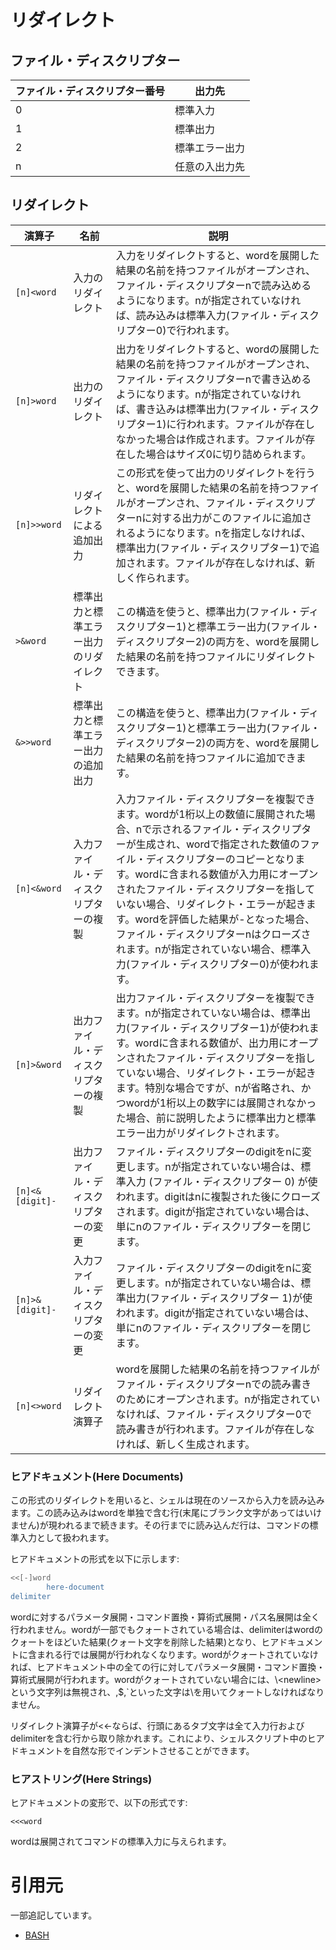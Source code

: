 # リダイレクト

## ファイル・ディスクリプター

|ファイル・ディスクリプター番号|出力先|
|---|---|
|0|標準入力|
|1|標準出力|
|2|標準エラー出力|
|n|任意の入出力先|

## リダイレクト

|演算子|名前|説明|
|---|---|---|
|`[n]<word`|入力のリダイレクト|入力をリダイレクトすると、wordを展開した結果の名前を持つファイルがオープンされ、ファイル・ディスクリプターnで読み込めるようになります。nが指定されていなければ、読み込みは標準入力(ファイル・ディスクリプター0)で行われます。|
|`[n]>word`|出力のリダイレクト|出力をリダイレクトすると、wordの展開した結果の名前を持つファイルがオープンされ、ファイル・ディスクリプターnで書き込めるようになります。nが指定されていなければ、書き込みは標準出力(ファイル・ディスクリプター1)に行われます。ファイルが存在しなかった場合は作成されます。ファイルが存在した場合はサイズ0に切り詰められます。|
|`[n]>>word`|リダイレクトによる追加出力|この形式を使って出力のリダイレクトを行うと、wordを展開した結果の名前を持つファイルがオープンされ、ファイル・ディスクリプターnに対する出力がこのファイルに追加されるようになります。nを指定しなければ、標準出力(ファイル・ディスクリプター1)で追加されます。ファイルが存在しなければ、新しく作られます。|
|`>&word`|標準出力と標準エラー出力のリダイレクト|この構造を使うと、標準出力(ファイル・ディスクリプター1)と標準エラー出力(ファイル・ディスクリプター2)の両方を、wordを展開した結果の名前を持つファイルにリダイレクトできます。|
|`&>>word`|標準出力と標準エラー出力の追加出力|この構造を使うと、標準出力(ファイル・ディスクリプター1)と標準エラー出力(ファイル・ディスクリプター2)の両方を、wordを展開した結果の名前を持つファイルに追加できます。|
|`[n]<&word`|入力ファイル・ディスクリプターの複製|入力ファイル・ディスクリプターを複製できます。wordが1桁以上の数値に展開された場合、nで示されるファイル・ディスクリプターが生成され、wordで指定された数値のファイル・ディスクリプターのコピーとなります。wordに含まれる数値が入力用にオープンされたファイル・ディスクリプターを指していない場合、リダイレクト・エラーが起きます。wordを評価した結果が-となった場合、ファイル・ディスクリプターnはクローズされます。nが指定されていない場合、標準入力(ファイル・ディスクリプター0)が使われます。|
|`[n]>&word`|出力ファイル・ディスクリプターの複製|出力ファイル・ディスクリプターを複製できます。nが指定されていない場合は、標準出力(ファイル・ディスクリプター1)が使われます。wordに含まれる数値が、出力用にオープンされたファイル・ディスクリプターを指していない場合、リダイレクト・エラーが起きます。特別な場合ですが、nが省略され、かつwordが1桁以上の数字には展開されなかった場合、前に説明したように標準出力と標準エラー出力がリダイレクトされます。|
|`[n]<&[digit]-`|出力ファイル・ディスクリプターの変更|ファイル・ディスクリプターのdigitをnに変更します。nが指定されていない場合は、標準入力 (ファイル・ディスクリプター 0) が使われます。digitはnに複製された後にクローズされます。digitが指定されていない場合は、単にnのファイル・ディスクリプターを閉じます。|
|`[n]>&[digit]-`|入力ファイル・ディスクリプターの変更|ファイル・ディスクリプターのdigitをnに変更します。nが指定されていない場合は、標準出力(ファイル・ディスクリプター 1)が使われます。digitが指定されていない場合は、単にnのファイル・ディスクリプターを閉じます。|
|`[n]<>word`|リダイレクト演算子|wordを展開した結果の名前を持つファイルがファイル・ディスクリプターnでの読み書きのためにオープンされます。nが指定されていなければ、ファイル・ディスクリプター0で読み書きが行われます。ファイルが存在しなければ、新しく生成されます。|

### ヒアドキュメント(Here Documents)

この形式のリダイレクトを用いると、シェルは現在のソースから入力を読み込みます。この読み込みはwordを単独で含む行(末尾にブランク文字があってはいけません)が現われるまで続きます。その行までに読み込んだ行は、コマンドの標準入力として扱われます。

ヒアドキュメントの形式を以下に示します:

```bash
<<[-]word
        here-document
delimiter
```

wordに対するパラメータ展開・コマンド置換・算術式展開・パス名展開は全く行われません。wordが一部でもクォートされている場合は、delimiterはwordのクォートをほどいた結果(クォート文字を削除した結果)となり、ヒアドキュメントに含まれる行では展開が行われなくなります。wordがクォートされていなければ、ヒアドキュメント中の全ての行に対してパラメータ展開・コマンド置換・算術式展開が行われます。wordがクォートされていない場合には、\\\<newline\>という文字列は無視され、\,$,`といった文字は\を用いてクォートしなければなりません。

リダイレクト演算子が<<-ならば、行頭にあるタブ文字は全て入力行およびdelimiterを含む行から取り除かれます。これにより、シェルスクリプト中のヒアドキュメントを自然な形でインデントさせることができます。

### ヒアストリング(Here Strings)

ヒアドキュメントの変形で、以下の形式です:

```
<<<word
```

wordは展開されてコマンドの標準入力に与えられます。

# 引用元

一部追記しています。

- [BASH](https://linuxjm.osdn.jp/html/GNU_bash/man1/bash.1.html)
